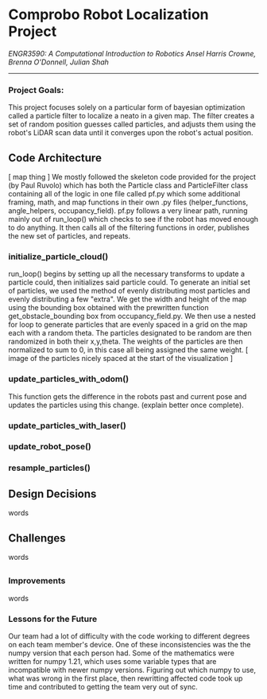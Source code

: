 # Comprobo Robot Localization Project
*ENGR3590: A Computational Introduction to Robotics*
*Ansel Harris Crowne, Brenna O'Donnell, Julian Shah*

-----------------------------------------------------------------------------------------------------------
### Project Goals: 
This project focuses solely on a particular form of bayesian optimization called a particle filter to localize a neato in a given map. The filter creates a set of random position guesses called particles, and adjusts them using the robot's LiDAR scan data until it converges upon the robot's actual position. 

## Code Architecture
[ map thing ]
We mostly followed the skeleton code provided for the project (by Paul Ruvolo) which has both the Particle class and ParticleFilter class containing all of the logic in one file called pf.py which some additional framing, math, and map functions in their own .py files (helper_functions, angle_helpers, occupancy_field). pf.py follows a very linear path, running mainly out of run_loop() which checks to see if the robot has moved enough to do anything. It then calls all of the filtering functions in order, publishes the new set of particles, and repeats.

### initialize_particle_cloud()
run_loop() begins by setting up all the necessary transforms to update a particle could, then initializes said particle could. To generate an initial set of particles, we used the method of evenly distributing most particles and evenly distributing a few "extra". We get the width and height of the map using the bounding box obtained with the prewritten function get_obstacle_bounding box from occupancy_field.py. We then use a nested for loop to generate particles that are evenly spaced in a grid on the map each with a random theta. The particles designated to be random are then randomized in both their x,y,theta. The weights of the particles are then normalized to sum to 0, in this case all being assigned the same weight.
[ image of the particles nicely spaced at the start of the visualization ]

### update_particles_with_odom()
This function gets the difference in the robots past and current pose and updates the particles using this change. (explain better once complete).

### update_particles_with_laser()


### update_robot_pose()
### resample_particles()

## Design Decisions
words

## Challenges
words

##

### Improvements
words

### Lessons for the Future
Our team had a lot of difficulty with the code working to different degrees on each team member's device. One of these inconsistencies was the the numpy version that each person had. Some of the mathematics were written for numpy 1.21, which uses some variable types that are incompatible with newer numpy versions. Figuring out which numpy to use, what was wrong in the first place, then rewritting affected code took up time and contributed to getting the team very out of sync.

